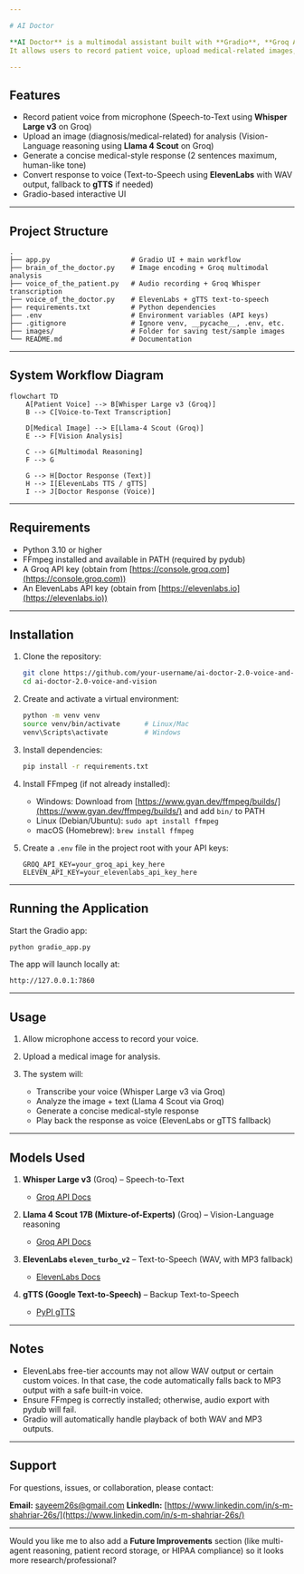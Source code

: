 ```yaml
---

# AI Doctor

**AI Doctor** is a multimodal assistant built with **Gradio**, **Groq APIs**, and **ElevenLabs**.
It allows users to record patient voice, upload medical-related images, and receive a concise **doctor-style spoken response**.

---
```


## Features

* Record patient voice from microphone (Speech-to-Text using **Whisper Large v3** on Groq)
* Upload an image (diagnosis/medical-related) for analysis (Vision-Language reasoning using **Llama 4 Scout** on Groq)
* Generate a concise medical-style response (2 sentences maximum, human-like tone)
* Convert response to voice (Text-to-Speech using **ElevenLabs** with WAV output, fallback to **gTTS** if needed)
* Gradio-based interactive UI

---

## Project Structure

```
.
├── app.py                    # Gradio UI + main workflow
├── brain_of_the_doctor.py    # Image encoding + Groq multimodal analysis
├── voice_of_the_patient.py   # Audio recording + Groq Whisper transcription
├── voice_of_the_doctor.py    # ElevenLabs + gTTS text-to-speech
├── requirements.txt          # Python dependencies
├── .env                      # Environment variables (API keys)
├── .gitignore                # Ignore venv, __pycache__, .env, etc.
├── images/                   # Folder for saving test/sample images
└── README.md                 # Documentation
```

---

## System Workflow Diagram

```mermaid
flowchart TD
    A[Patient Voice] --> B[Whisper Large v3 (Groq)]
    B --> C[Voice-to-Text Transcription]

    D[Medical Image] --> E[Llama-4 Scout (Groq)]
    E --> F[Vision Analysis]

    C --> G[Multimodal Reasoning]
    F --> G

    G --> H[Doctor Response (Text)]
    H --> I[ElevenLabs TTS / gTTS]
    I --> J[Doctor Response (Voice)]
```

---

## Requirements

* Python 3.10 or higher
* FFmpeg installed and available in PATH (required by pydub)
* A Groq API key (obtain from [https://console.groq.com](https://console.groq.com))
* An ElevenLabs API key (obtain from [https://elevenlabs.io](https://elevenlabs.io))

---

## Installation

1. Clone the repository:

   ```bash
   git clone https://github.com/your-username/ai-doctor-2.0-voice-and-vision.git
   cd ai-doctor-2.0-voice-and-vision
   ```

2. Create and activate a virtual environment:

   ```bash
   python -m venv venv
   source venv/bin/activate      # Linux/Mac
   venv\Scripts\activate         # Windows
   ```

3. Install dependencies:

   ```bash
   pip install -r requirements.txt
   ```

4. Install FFmpeg (if not already installed):

   * Windows: Download from [https://www.gyan.dev/ffmpeg/builds/](https://www.gyan.dev/ffmpeg/builds/) and add `bin/` to PATH
   * Linux (Debian/Ubuntu): `sudo apt install ffmpeg`
   * macOS (Homebrew): `brew install ffmpeg`

5. Create a `.env` file in the project root with your API keys:

   ```
   GROQ_API_KEY=your_groq_api_key_here
   ELEVEN_API_KEY=your_elevenlabs_api_key_here
   ```

---

## Running the Application

Start the Gradio app:

```bash
python gradio_app.py
```

The app will launch locally at:

```
http://127.0.0.1:7860
```

---

## Usage

1. Allow microphone access to record your voice.
2. Upload a medical image for analysis.
3. The system will:

   * Transcribe your voice (Whisper Large v3 via Groq)
   * Analyze the image + text (Llama 4 Scout via Groq)
   * Generate a concise medical-style response
   * Play back the response as voice (ElevenLabs or gTTS fallback)

---

## Models Used

1. **Whisper Large v3** (Groq) – Speech-to-Text

   * [Groq API Docs](https://console.groq.com/docs)

2. **Llama 4 Scout 17B (Mixture-of-Experts)** (Groq) – Vision-Language reasoning

   * [Groq API Docs](https://console.groq.com/docs)

3. **ElevenLabs `eleven_turbo_v2`** – Text-to-Speech (WAV, with MP3 fallback)

   * [ElevenLabs Docs](https://elevenlabs.io/docs)

4. **gTTS (Google Text-to-Speech)** – Backup Text-to-Speech

   * [PyPI gTTS](https://pypi.org/project/gTTS/)

---

## Notes

* ElevenLabs free-tier accounts may not allow WAV output or certain custom voices. In that case, the code automatically falls back to MP3 output with a safe built-in voice.
* Ensure FFmpeg is correctly installed; otherwise, audio export with pydub will fail.
* Gradio will automatically handle playback of both WAV and MP3 outputs.

---

## Support

For questions, issues, or collaboration, please contact:

**Email:** [sayeem26s@gmail.com](mailto:sayeem26s@gmail.com)
**LinkedIn:** [https://www.linkedin.com/in/s-m-shahriar-26s/](https://www.linkedin.com/in/s-m-shahriar-26s/)

---

Would you like me to also add a **Future Improvements** section (like multi-agent reasoning, patient record storage, or HIPAA compliance) so it looks more research/professional?
